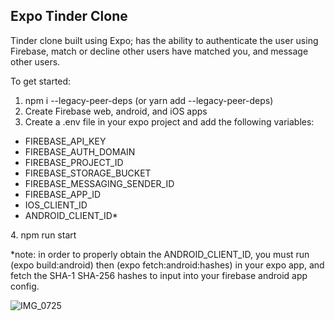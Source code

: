 ## Expo Tinder Clone

Tinder clone built using Expo; has the ability to authenticate the user using Firebase, match or decline other users have matched you, and message other users. 

To get started:
1. npm i --legacy-peer-deps (or yarn add --legacy-peer-deps)
2. Create Firebase web, android, and iOS apps
3. Create a .env file in your expo project and add the following variables:
<ul> 
  <li> FIREBASE_API_KEY</li>
  <li> FIREBASE_AUTH_DOMAIN </li>
  <li> FIREBASE_PROJECT_ID</li>
  <li> FIREBASE_STORAGE_BUCKET</li>
  <li> FIREBASE_MESSAGING_SENDER_ID</li>
  <li> FIREBASE_APP_ID</li>
  <li> IOS_CLIENT_ID</li>
  <li> ANDROID_CLIENT_ID*</li>
</ul>
4. npm run start

*note: in order to properly obtain the ANDROID_CLIENT_ID, you must run (expo build:android) then (expo fetch:android:hashes) in your expo app, and fetch the SHA-1 SHA-256 hashes to input into your firebase android app config.

![IMG_0725](https://user-images.githubusercontent.com/25801107/198169024-dee823ff-cf82-4777-921d-2af597b17b8f.PNG)

